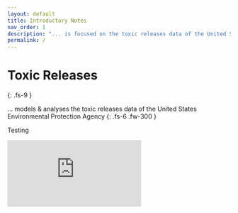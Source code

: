 ```yaml
---
layout: default
title: Introductory Notes
nav_order: 1
description: "... is focused on the toxic releases data of the United States Environmental Protection Agency"
permalink: /
---
```


# Toxic Releases
{: .fs-9 }

... models & analyses the toxic releases data of the United States Environmental Protection Agency
{: .fs-6 .fw-300 }


<p>Testing</p>

<iframe src="https://nbviewer.jupyter.org/github/vetiveria/cluster/blob/master/graphs/eigendecomposition/clusters.html" width="60%" style="border:none;">
</iframe>
